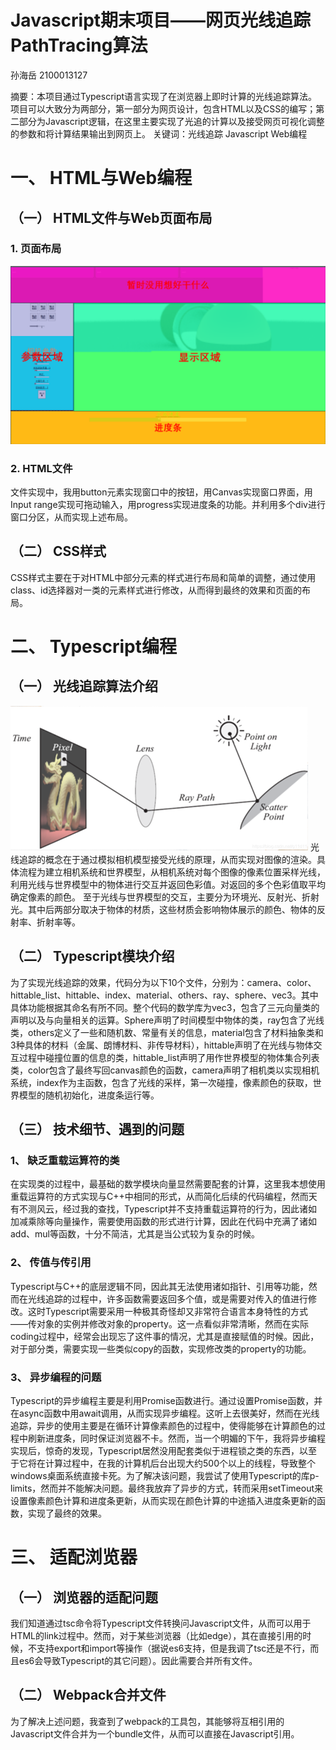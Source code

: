 # Javascript期末项目——网页光线追踪PathTracing算法
孙海岳 2100013127

摘要：本项目通过Typescript语言实现了在浏览器上即时计算的光线追踪算法。项目可以大致分为两部分，第一部分为网页设计，包含HTML以及CSS的编写；第二部分为Javascript逻辑，在这里主要实现了光追的计算以及接受网页可视化调整的参数和将计算结果输出到网页上。
关键词：光线追踪  Javascript  Web编程

# 一、	HTML与Web编程
## （一）	HTML文件与Web页面布局
### 1.	页面布局
 
![alt text](image.png)
### 2.	HTML文件
文件实现中，我用button元素实现窗口中的按钮，用Canvas实现窗口界面，用Input range实现可拖动输入，用progress实现进度条的功能。并利用多个div进行窗口分区，从而实现上述布局。
## （二）	CSS样式
CSS样式主要在于对HTML中部分元素的样式进行布局和简单的调整，通过使用class、id选择器对一类的元素样式进行修改，从而得到最终的效果和页面的布局。
# 二、	Typescript编程
## （一）	光线追踪算法介绍
![alt text](image-1.png)
光线追踪的概念在于通过模拟相机模型接受光线的原理，从而实现对图像的渲染。具体流程为建立相机系统和世界模型，从相机系统对每个图像的像素位置采样光线，利用光线与世界模型中的物体进行交互并返回色彩值。对返回的多个色彩值取平均确定像素的颜色。
	至于光线与世界模型的交互，主要分为环境光、反射光、折射光。其中后两部分取决于物体的材质，这些材质会影响物体展示的颜色、物体的反射率、折射率等。
## （二）	Typescript模块介绍
为了实现光线追踪的效果，代码分为以下10个文件，分别为：camera、color、hittable_list、hittable、index、material、others、ray、sphere、vec3。其中具体功能根据其命名有所不同。整个代码的数学库为vec3，包含了三元向量类的声明以及与向量相关的运算。Sphere声明了时间模型中物体的类，ray包含了光线类，others定义了一些和随机数、常量有关的信息，material包含了材料抽象类和3种具体的材料（金属、朗博材料、非传导材料），hittable声明了在光线与物体交互过程中碰撞位置的信息的类，hittable_list声明了用作世界模型的物体集合列表类，color包含了最终写回canvas颜色的函数，camera声明了相机类以实现相机系统，index作为主函数，包含了光线的采样，第一次碰撞，像素颜色的获取，世界模型的随机初始化，进度条运行等。
## （三）	技术细节、遇到的问题
### 1、	缺乏重载运算符的类
在实现类的过程中，最基础的数学模块向量显然需要配套的计算，这里我本想使用重载运算符的方式实现与C++中相同的形式，从而简化后续的代码编程，然而天有不测风云，经过我的查找，Typescript并不支持重载运算符的行为，因此诸如加减乘除等向量操作，需要使用函数的形式进行计算，因此在代码中充满了诸如add、mul等函数，十分不简洁，尤其是当公式较为复杂的时候。
### 2、	传值与传引用
Typescript与C++的底层逻辑不同，因此其无法使用诸如指针、引用等功能，然而在光线追踪的过程中，许多函数需要返回多个值，或是需要对传入的值进行修改。这时Typescript需要采用一种极其奇怪却又非常符合语言本身特性的方式——传对象的实例并修改对象的property。这一点看似非常清晰，然而在实际coding过程中，经常会出现忘了这件事的情况，尤其是直接赋值的时候。因此，对于部分类，需要实现一些类似copy的函数，实现修改类的property的功能。
### 3、	异步编程的问题
Typescript的异步编程主要是利用Promise函数进行。通过设置Promise函数，并在async函数中用await调用，从而实现异步编程。这听上去很美好，然而在光线追踪，异步的使用主要是在循环计算像素颜色的过程中，使得能够在计算颜色的过程中刷新进度条，同时保证浏览器不卡。然而，当一个明媚的下午，我将异步编程实现后，惊奇的发现，Typescript居然没用配套类似于进程锁之类的东西，以至于它将在计算过程中，在我的计算机后台出现大约500个以上的线程，导致整个windows桌面系统直接卡死。为了解决该问题，我尝试了使用Typescript的库p-limits，然而并不能解决问题。最终我放弃了异步的方式，转而采用setTimeout来设置像素颜色计算和进度条更新，从而实现在颜色计算的中途插入进度条更新的函数，实现了最终的效果。
# 三、	适配浏览器
## （一）	浏览器的适配问题
我们知道通过tsc命令将Typescript文件转换问Javascript文件，从而可以用于HTML的link过程中。然而，对于某些浏览器（比如edge），其在直接引用的时候，不支持export和import等操作（据说es6支持，但是我调了tsc还是不行，而且es6会导致Typescript的其它问题）。因此需要合并所有文件。
## （二）	Webpack合并文件
为了解决上述问题，我查到了webpack的工具包，其能够将互相引用的Javascript文件合并为一个bundle文件，从而可以直接在Javascript引用。
